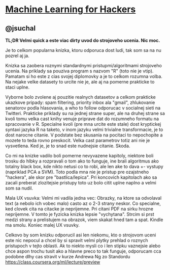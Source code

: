 [Machine Learning for Hackers](http://www.amazon.com/Machine-Learning-Hackers-Drew-Conway/dp/1449303714)
========================================================================================================

@jsuchal
--------

**TL;DR Velmi quick a este viac dirty uvod do strojoveho ucenia. Nic moc.**

Je to celkom popularna knizka, ktoru odporuca dost ludi, tak som sa na nu pozrel aj ja.

Knizka sa zaobera roznymi standardnymi pristupmi/algoritmami strojoveho ucenia. Na priklady sa pouziva program s nazvom "R" (toto nie je vtip). Pamatam si ho este z cias svojej diplomovky a je to celkom rozumna volba. Na nejake velke datasety to urcite nie je, ale aj na pomerne prakticke to staci uplne.

Vyborne bolo zvolene aj pouzitie realnych datasetov a celkom prakticke ukazkove pripady: spam filtering, priority inbox ala "gmail", zhlukovanie senatorov podla hlasovania, a who to follow odporucac v socialnej sieti na Twitteri. Prakticke priklady su na jednej strane super, ale na druhej strane sa kvoli tomu velka cast knihy venuje priprave dat do rozumneho formatu na spracovanie v R. Specialne kvoli (pre mna urcite este stale) dost kryptickej syntaxi jazyka R na taketo, v inom jazyku velmi trivialne transformacie, je to dost narocne citanie. V podstate bez skusania na pocitaci to nepochopite a mozete to teda rovno preskocit. Velka cast parametrov totiz ani nie je vysvetlena. Ked je, je to snad este nudnejsie citanie. Skoda.

Co mi na knizke vadilo boli pomerne nevyvazene kapitoly, niektore boli trosku do hlbky a rozpravali o tom ako to funguje, ine brali algoritmus ako totalny black box, kde nikto netusi co to robi, ale len ake to dava +- vystupy (napriklad PCA a SVM). Toto podla mna nie je pristup pre ozajstneho "hackera", ale skor pre "bastlica/lepica". Pri koncovich kapitolach ako sa zacali preberat zlozitejsie pristupy toto uz bolo citit uplne naplno a velmi som sa nudil.

Mala UX vsuvka: Velmi mi vadila jedna vec: Obrazky, na ktore sa odvolaval text (a nebolo ich vobec malo) casto az o 2-3 strany neskor. Co specialne, ked clovek cita na citacke je neprijemne. Pri citani PDF na sirku hrozne neprijemne. V tomto je fyzicka knizka lepsie "vychytana". Strcim si prst medzi strany a prelistujem na obrazok, viem skakat hned tam a spat. Kindle ma smolu. Koniec malej UX vsuvky.

Celkovo by som knizku odporucil asi len niekomu, kto o strojovom uceni este nic nepocul a chcel by si spravit velmi plytky prehlad o roznych pristupoch v tejto oblasti. Ak to niekto mysli co i len stipku vaznejsie alebo chce aspon trochu tusit ako a hlavne preco to tak funguje, odporucam cca podobne dlhy cas stravit v kurze Andrewa Ng zo Standordu https://class.coursera.org/ml/lecture/preview